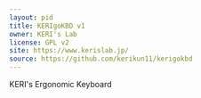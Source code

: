 ```yaml
---
layout: pid
title: KERIgoKBD v1
owner: KERI's Lab
license: GPL v2
site: https://www.kerislab.jp/
source: https://github.com/kerikun11/kerigokbd
---
```

KERI's Ergonomic Keyboard
